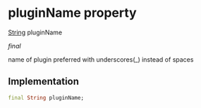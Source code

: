 


# pluginName property







[String](https://api.flutter.dev/flutter/dart-core/String-class.html) pluginName
  
_<span class="feature">final</span>_



<p>name of plugin preferred with underscores(_) instead of spaces</p>



## Implementation

```dart
final String pluginName;
```







